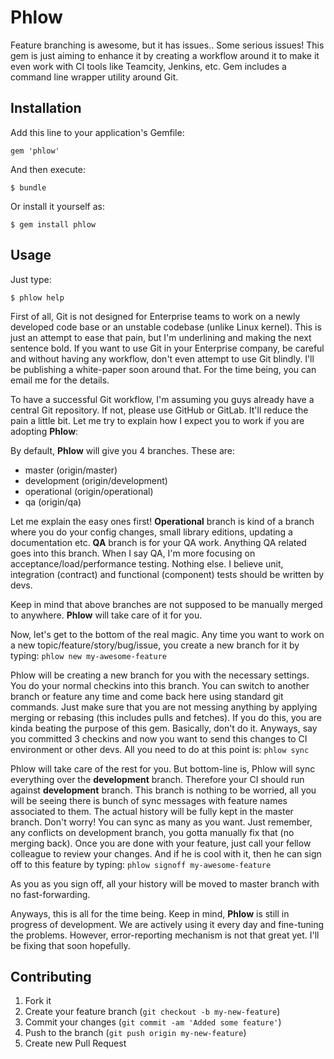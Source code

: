 # Phlow

Feature branching is awesome, but it has issues.. Some serious issues! This gem is just aiming to enhance it by creating a workflow around it to make it even work with CI tools like Teamcity, Jenkins, etc. Gem includes a command line wrapper utility around Git.

## Installation

Add this line to your application's Gemfile:

    gem 'phlow'

And then execute:

    $ bundle

Or install it yourself as:

    $ gem install phlow

## Usage

Just type:

    $ phlow help

First of all, Git is not designed for Enterprise teams to work on a newly developed code base or an unstable codebase (unlike Linux kernel). This is just an attempt to ease that pain, but I'm underlining and making the next sentence bold. If you want to use Git in your Enterprise company, be careful and without having any workflow, don't even attempt to use Git blindly. I'll be publishing a white-paper soon around that. For the time being, you can email me for the details.

To have a successful Git workflow, I'm assuming you guys already have a central Git repository. If not, please use GitHub or GitLab. It'll reduce the pain a little bit. Let me try to explain how I expect you to work if you are adopting **Phlow**:

By default, **Phlow** will give you 4 branches. These are:

* master (origin/master)
* development (origin/development)
* operational (origin/operational)
* qa (origin/qa)

Let me explain the easy ones first! **Operational** branch is kind of a branch where you do your config changes, small library editions, updating a documentation etc. **QA** branch is for your QA work. Anything QA related goes into this branch. When I say QA, I'm more focusing on acceptance/load/performance testing. Nothing else. I believe unit, integration (contract) and functional (component) tests should be written by devs.

Keep in mind that above branches are not supposed to be manually merged to anywhere. **Phlow** will take care of it for you.

Now, let's get to the bottom of the real magic. Any time you want to work on a new topic/feature/story/bug/issue, you create a new branch for it by typing:
`phlow new my-awesome-feature`

Phlow will be creating a new branch for you with the necessary settings. You do your normal checkins into this branch. You can switch to another branch or feature any time and come back here using standard git commands. Just make sure that you are not messing anything by applying merging or rebasing (this includes pulls and fetches). If you do this, you are kinda beating the purpose of this gem. Basically, don't do it. Anyways, say you committed 3 checkins and now you want to send this changes to CI environment or other devs. All you need to do at this point is:
`phlow sync`

Phlow will take care of the rest for you. But bottom-line is, Phlow will sync everything over the **development** branch. Therefore your CI should run against **development** branch. This branch is nothing to be worried, all you will be seeing there is bunch of sync messages with feature names associated to them. The actual history will be fully kept in the master branch. Don't worry! You can sync as many as you want. Just remember, any conflicts on development branch, you gotta manually fix that (no merging back). Once you are done with your feature, just call your fellow colleague to review your changes. And if he is cool with it, then he can sign off to this feature by typing:
`phlow signoff my-awesome-feature`

As you as you sign off, all your history will be moved to master branch with no fast-forwarding.

Anyways, this is all for the time being. Keep in mind, **Phlow** is still in progress of development. We are actively using it every day and fine-tuning the problems. However, error-reporting mechanism is not that great yet. I'll be fixing that soon hopefully.

## Contributing

1. Fork it
2. Create your feature branch (`git checkout -b my-new-feature`)
3. Commit your changes (`git commit -am 'Added some feature'`)
4. Push to the branch (`git push origin my-new-feature`)
5. Create new Pull Request
